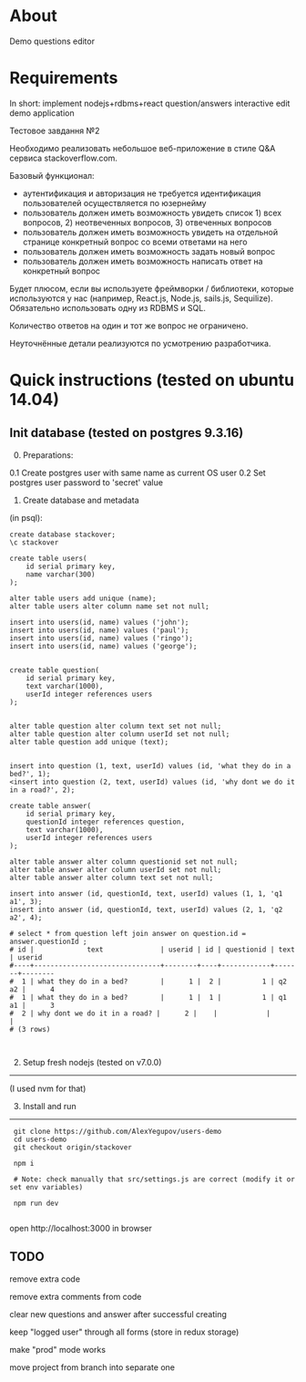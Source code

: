 About
==============
Demo questions editor

Requirements
=================
In short: implement nodejs+rdbms+react question/answers interactive edit demo application

Тестовое завдання №2

Необходимо реализовать небольшое веб-приложение в стиле Q&A сервиса stackoverflow.com.

Базовый функционал:
 * аутентификация и авторизация не требуется
идентификация пользователей осуществляется по юзернейму
 * пользователь должен иметь возможность увидеть список 1) всех вопросов, 2) неотвеченных вопросов, 3) отвеченных вопросов
 * пользователь должен иметь возможность увидеть на отдельной странице конкретный вопрос со всеми ответами на него
 * пользователь должен иметь возможность задать новый вопрос
 * пользователь должен иметь возможность написать ответ на конкретный вопрос

Будет плюсом, если вы используете фреймворки / библиотеки, которые используются у нас (например, React.js, Node.js, sails.js, Sequilize). Обязательно использовать одну из RDBMS и SQL.

Количество ответов на один и тот же вопрос не ограничено.

Неуточнённые детали реализуются по усмотрению разработчика.




Quick instructions (tested on ubuntu 14.04)
==============================================


Init database (tested on postgres 9.3.16)
------------------------------------------


0. Preparations:

  0.1 Create postgres user with same name as current OS user
  0.2 Set postgres user password to 'secret' value


1. Create database and metadata

(in psql):

```
create database stackover;
\c stackover

create table users(
    id serial primary key,
    name varchar(300)
);

alter table users add unique (name);
alter table users alter column name set not null;

insert into users(id, name) values ('john');
insert into users(id, name) values ('paul');
insert into users(id, name) values ('ringo');
insert into users(id, name) values ('george');


create table question(
    id serial primary key,
    text varchar(1000),
    userId integer references users
);


alter table question alter column text set not null;
alter table question alter column userId set not null;
alter table question add unique (text);


insert into question (1, text, userId) values (id, 'what they do in a bed?', 1);
<insert into question (2, text, userId) values (id, 'why dont we do it in a road?', 2);

create table answer(
    id serial primary key,
    questionId integer references question,
    text varchar(1000),
    userId integer references users
);

alter table answer alter column questionid set not null;
alter table answer alter column userId set not null;
alter table answer alter column text set not null;

insert into answer (id, questionId, text, userId) values (1, 1, 'q1 a1', 3);
insert into answer (id, questionId, text, userId) values (2, 1, 'q2 a2', 4);

# select * from question left join answer on question.id = answer.questionId ;
# id |             text              | userid | id | questionid | text  | userid
#----+-------------------------------+--------+----+------------+-------+--------
#  1 | what they do in a bed?        |      1 |  2 |          1 | q2 a2 |      4
#  1 | what they do in a bed?        |      1 |  1 |          1 | q1 a1 |      3
#  2 | why dont we do it in a road? |      2 |    |            |       |
# (3 rows)



```


2. Setup fresh nodejs (tested on v7.0.0)
----------------------------------------
(I used nvm for that)


3. Install and run
----------------------------------


```
 git clone https://github.com/AlexYegupov/users-demo
 cd users-demo
 git checkout origin/stackover

 npm i

 # Note: check manually that src/settings.js are correct (modify it or set env variables)

 npm run dev


```

open http://localhost:3000 in browser




TODO
---------------

remove extra code

remove extra comments from code

clear new questions and answer after successful creating

keep "logged user" through all forms (store in redux storage)

make "prod" mode works

move project from branch into separate one
